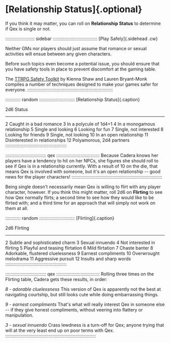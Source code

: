 # [Relationship Status]{.optional}

If you think it may matter, you can roll on **Relationship Status** to determine if 
Qex is single or not.

::::::::::::::::::::::: sidebar :::::::::::::::::::::::::::::::::::
[Play Safely]{.sidehead .cw}

Neither GMs nor players should just assume that romance or sexual
activities will ensue between any given characters.

Before such topics even become a potential issue, you should ensure
that you have safety tools in place to prevent discomfort at the
gaming table.

The [TTRPG Safety Toolkit](https://drive.google.com/drive/folders/114jRmhzBpdqkAlhmveis0nmW73qkAZC)
by Kienna Shaw and Lauren Bryant-Monk compiles a number of techniques
designed to make your games safer for everyone.
:::::::::::::::::::::::::::::::::::::::::::::::::::::::::::::::::::

:::::::::::: random ::::::::::::::::::::::::::::
[Relationship Status]{.caption}

 2d6   Status
-----  -------------------------------
  2    Caught in a bad romance
  3    In a polycule of 1d4+1
  4    In a monogamous relationship
  5    Single and looking
  6    Looking for fun
  7    Single, not interested
  8    Looking for friends
  9    Single, not looking
 10    In an open relationship
 11    Disinterested in relationships
 12    Polyamorous, 2d4 partners
::::::::::::::::::::::::::::::::::::::::::::::::

:::::::::::::::::::::::::::::::: qex ::::::::::::::::::::::::::::::::::
Because Cadera knows her players have a tendency to hit on her NPCs,
she figures she should roll to see if Qex is in a relationship
currently. With a result of 10 on the die, that means Qex is
involved with someone, but it's an open relationship -- good news
for the player characters!
:::::::::::::::::::::::::::::::::::::::::::::::::::::::::::::::::::::::

Being single doesn't necessarily mean Qex is willing to flirt with any player character, however.
If you think this might matter, roll 2d6 on **Flirting** to see how Qex normally flirts;
a second time to see how they would like to be flirted with; and a third time for an approach
that will simply not work on them at all.

:::::::::::: random ::::::::::::::::::::::::::::
[Flirting]{.caption}

 2d6     Flirting
-----    -------------------------------
  2      Subtle and sophisticated charm
  3      Sexual innuendo
  4      Not interested in flirting
  5      Playful and teasing flirtation
  6      Mild flirtation
  7      Chaste banter
  8      Adorkable, flustered cluelessness
  9      Earnest compliments
 10      Overwrought melodrama
 11      Aggressive pursuit
 12      Insults and sharp words
::::::::::::::::::::::::::::::::::::::::::::::::

:::::::::::::::::::::::::::::::: qex ::::::::::::::::::::::::::::::::::
Rolling three times on the Flirting table, Cadera gets these
results, in order:

*8 - adorable cluelessness* This version of Qex is apparently not
the best at navigating courtship, but still looks cute while
doing embarrassing things.

*9 - earnest compliments* That's what will really interest Qex
in someone else -- if they give honest compliments, without
veering into flattery or manipulation.

*3 - sexual innuendo* Crass lewdness is a turn-off for Qex;
anyone trying that will at the very least end up on poor terms
with Qex.
:::::::::::::::::::::::::::::::::::::::::::::::::::::::::::::::::::::::

